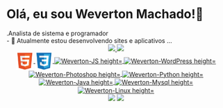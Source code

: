 <h1>Olá, eu sou Weverton Machado!👋</h1>
 .Analista de sistema e programador <br>
 - 🌱 Atualmente estou desenvolvendo sites e aplicativos ...



<div align="center">
  <a href="https://github.com/wevertonadv">
  <img height="180em" src="https://github-readme-stats.vercel.app/api?username=wevertonadv&show_icons=true&theme=dracula&include_all_commits=true&count_private=true"/>
  <img height="180em" src="https://github-readme-stats.vercel.app/api/top-langs/?username=wevertonadv&layout=compact&langs_count=7&theme=dracula"/>
</div>
  
  <div align="center">
    <img align="center" alt="Rafa-HTML" height="40" width="40" src="https://raw.githubusercontent.com/devicons/devicon/master/icons/html5/html5-original.svg">
    <img align="center" alt="Weverton-CSS height="30" width="40" src="https://raw.githubusercontent.com/devicons/devicon/master/icons/css3/css3-original.svg">
    <img align="center" alt="Weverton-JS height="30" width="40" src="https://cdn.jsdelivr.net/gh/devicons/devicon/icons/javascript/javascript-original.svg" />
    <img align="center" alt="Weverton-WordPress height="30" width="40" src="https://cdn.jsdelivr.net/gh/devicons/devicon/icons/wordpress/wordpress-original.svg" />
    <img align="center" alt="Weverton-Photoshop height="30" width="40" src="https://cdn.jsdelivr.net/gh/devicons/devicon/icons/photoshop/photoshop-line.svg" />
    <img align="center" alt="Weverton-Python height="30" width="40" src="https://cdn.jsdelivr.net/gh/devicons/devicon/icons/python/python-original.svg" />
    <img align="center" alt="Weverton-Java height="30" width="40" src="https://cdn.jsdelivr.net/gh/devicons/devicon/icons/java/java-original.svg" />
    <img align="center" alt="Weverton-Mysql height="30" width="40" src="https://cdn.jsdelivr.net/gh/devicons/devicon/icons/mysql/mysql-original-wordmark.svg" />
    <img align="center" alt="Weverton-Linux height="30" width="40 "src="https://cdn.jsdelivr.net/gh/devicons/devicon/icons/linux/linux-original.svg" />
 </div>
  
  
   <div align="center">
          <a href="https://www.linkedin.com/in/weverton-machado-34a277207/" target="_blank"><img src="https://img.shields.io/badge/-LinkedIn-%230077B5?style=for-the-badge&logo=linkedin&logoColor=white" target="_blank"></a> 
      <a href="https://www.youtube.com/channel/UC_-uuuZbY0AAt9CViNzvc-Q" target="_blank"><img src="https://img.shields.io/badge/YouTube-FF0000?style=for-the-badge&logo=youtube&logoColor=white" target="_blank"></a>



 </div>
 
  <div >

   
   
   
   

  </div>
  
                                                                                                                               

<!--


**wevertonadv/wevertonadv** is a ✨ _special_ ✨ repository because its `README.md` (this file) appears on your GitHub profile.

Here are some ideas to get you started:

- 🔭 I’m currently working on ...
- 👯 I’m looking to collaborate on ...
- 🤔 I’m looking for help with ...
- 💬 Ask me about ...
- 📫 How to reach me: ...
- 😄 Pronouns: ...
- ⚡ Fun fact: ...

-->
